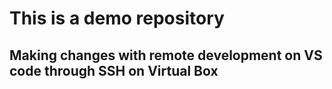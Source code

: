 # This is a demo repository

## Making changes with remote development on VS code through SSH on Virtual Box